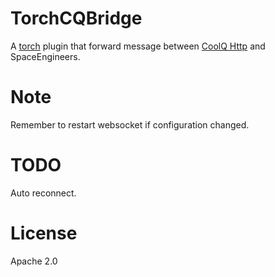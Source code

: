 ﻿# TorchCQBridge
A [torch](https://torchapi.net) plugin that forward message between [CoolQ Http](https://github.com/richardchien/coolq-http-api) and SpaceEngineers.

# Note
Remember to restart websocket if configuration changed.

# TODO
Auto reconnect.

# License
Apache 2.0
